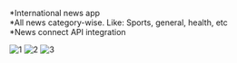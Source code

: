 *International news app                                                                                                                                                                                               
*All news category-wise. Like: Sports, general, health, etc                                                                                                                                                       
*News connect API integration    
 
  
![1](https://github.com/Bishozit/online_news_app/assets/110930138/6142739b-08f5-4da3-86b7-f140fb9409e1)
![2](https://github.com/Bishozit/online_news_app/assets/110930138/ebb0d580-c5cf-430a-b1e6-b8966242cf1c)
![3](https://github.com/Bishozit/online_news_app/assets/110930138/5141f643-a1eb-473f-b27e-e5b7901344ea)
